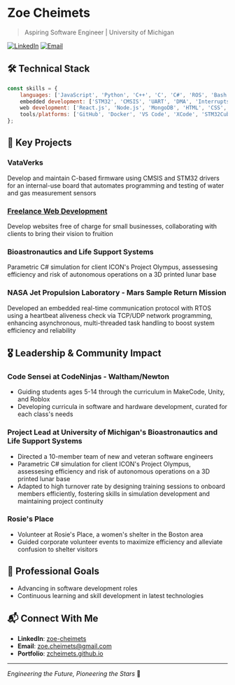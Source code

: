 # Zoe Cheimets

> Aspiring Software Engineer | University of Michigan

[![LinkedIn](https://img.shields.io/badge/LinkedIn-Connect-blue)](https://linkedin.com/in/zoe-cheimets)
[![Email](https://img.shields.io/badge/Email-Contact-red)](mailto:zoe.cheimets@gmail.com)

<!--## 🎯 Mission-->


## 🛠️ Technical Stack
```javascript
const skills = {
    languages: ['JavaScript', 'Python', 'C++', 'C', 'C#', 'ROS', 'Bash', 'TypeScript', 'SQL'],
    embedded development: ['STM32', 'CMSIS', 'UART', 'DMA', 'Interrupts', 'Peripheral Configuration'],
    web development: ['React.js', 'Node.js', 'MongoDB', 'HTML', 'CSS', 'XML', 'REST APIs'],
    tools/platforms: ['GitHub', 'Docker', 'VS Code', 'XCode', 'STM32CubeIDE', 'Jira', 'Unity', 'Linux', 'GDB']
};

```

## 🚀 Key Projects

### VataVerks
Develop and maintain C-based firmware using CMSIS and STM32 drivers for an internal-use board that automates programming and testing of water and gas measurement sensors

### [Freelance Web Development](https://github.com/zcheimets/turkey-hill-ragtime-orchestra)
Develop websites free of charge for small businesses, collaborating with clients to bring their vision to fruition

### Bioastronautics and Life Support Systems
Parametric C# simulation for client ICON's Project Olympus, assessesing efficiency and risk of autonomous operations on a 3D printed lunar base
<!-- - **GitHub**: [View Project](https://github.com/Vets-Who-Code/VetsAI) -->

### NASA Jet Propulsion Laboratory - Mars Sample Return Mission
Developed an embedded real-time communication protocol with RTOS using a heartbeat aliveness check via TCP/UDP network programming, enhancing asynchronous, multi-threaded task handling to boost system efficiency and reliability
<!-- TODO: add more projects and connect the repos to it-->

## 🎖️ Leadership & Community Impact

### Code Sensei at CodeNinjas - Waltham/Newton
- Guiding students ages 5-14 through the curriculum in MakeCode, Unity, and Roblox
- Developing curricula in software and hardware development, curated for each class's needs

### Project Lead at University of Michigan's Bioastronautics and Life Support Systems
- Directed a 10-member team of new and veteran software engineers
- Parametric C# simulation for client ICON's Project Olympus, assessesing efficiency and risk of autonomous operations on a 3D printed lunar base
- Adapted to high turnover rate by designing training sessions to onboard members efficiently, fostering skills in simulation development and maintaining project continuity

### Rosie's Place
- Volunteer at Rosie's Place, a women's shelter in the Boston area
- Guided corporate volunteer events to maximize efficiency and alleviate confusion to shelter visitors

## 🎯 Professional Goals
- Advancing in software development roles
- Continuous learning and skill development in latest technologies

## 📬 Connect With Me
- **LinkedIn**: [zoe-cheimets](https://linkedin.com/in/zoe-cheimets)
- **Email**: zoe.cheimets@gmail.com
- **Portfolio**: [zcheimets.github.io](https://zoecheimets.com)

---
*Engineering the Future, Pioneering the Stars* 🚀
